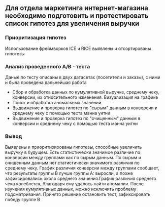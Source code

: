 ## Для отдела маркетинга интернет-магазина необходимо подготовить и протестировать список гипотез для увеличения выручки
### Приоритизация гипотез
Использование фреймворков ICE и RICE выявлены и отсортированы гипотезы
### Анализ проведенного A/B - теста
Даные по тесту описаны в двух датасетах (посетители и заказы), с ними и была проведена дальнейшая работа
- Сбор и обработка данных по кумулятивной выручке, среднему чеку, конверсии, их относительного изменения. Визуализация на графике
- Поиск и обработка аномальных значений
- Выдвижение и проверка гипотез по "сырым" данным в конверсии и среднему чеку с помощью теста манна уитни
- Выдвижение и проверка гипотез по "очищенным" данным в конверсии и среднему чеку с помощью теста манна уитни
### Вывод
Выявлены и приоритизированы гипотезы, способные увеличить выручку в будущем. Есть статистически значимое различие по конверсии между группами как по сырым данным.
По сырым и очищенным данным нет статистически значимого различия по среднему чеку. График различия конверсии между группами сообщает, что результаты группы B лучше группы A: выросли, а позже зафиксировались около среднего значения.График различия среднего чека колеблется, благодаря ему удалось найти аномалии. После изучения кумулятивных данных, можно исключить проблему подсматривания. Принято решение остановить тест, зафиксировать победу группе В
